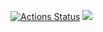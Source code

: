 [![Actions Status](https://github.com/marat-y/frontend-project-44/workflows/hexlet-check/badge.svg)](https://github.com/marat-y/frontend-project-44/actions)
<a href="https://codeclimate.com/github/marat-y/frontend-project-44/maintainability"><img src="https://api.codeclimate.com/v1/badges/9f9b46eb428c8cf667be/maintainability" /></a>
